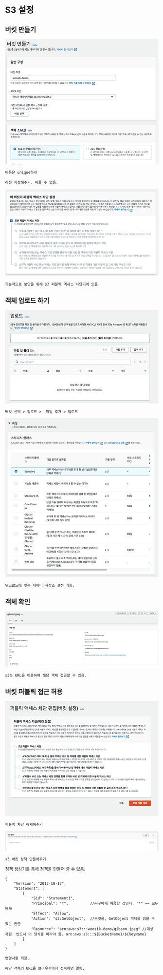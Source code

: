# S3 설정

## 버킷 만들기

![s3bucket](../../images/AWS/s3bucket.png)

    이름은 unique하게

    리전 지정해주기. 바꿀 수 없음.


![s3public](../../images/AWS/s3public.png)

    기본적으로 보안을 위해 s3 퍼블릭 엑세스 차단되어 있음.

## 객체 업로드 하기

![s3upload](../../images/AWS/s3upload.png)

    버킷 선택 > 업로드 >  파일 추가 > 업로드

![s3storageclass](../../images/AWS/s3storageclass.png)

    워크로드에 맞는 데이터 저장소 설정 가능.

## 객체 확인

![s3object](../../images/AWS/s3object.png)

    s3는 URL을 이용하여 해당 객체 접근할 수 있음. 

## 버킷 퍼블릭 접근 허용

![s3publicok](../../images/AWS/s3publicok.png)

    퍼블릭 차단 해제해주기

![s3bucketpolicy](../../images/AWS/s3bucketpolicy.png)

    s3 버킷 정책 만들어주기

정책 생성기를 통해 정책을 만들어 줄 수 있음. 

~~~
{
	"Version": "2012-10-17",
	"Statement": [
		{
			"Sid": "Statement1",  
			"Principal": "*",          //누구에게 허용할 것인지. "*" == 모두에게
			"Effect": "Allow",
			"Action": "s3:GetObject",  //무엇을, GetObject 객체를 읽을 수 있는 권한
			"Resource": "arn:aws:s3:::woosik-demo/gibson.jpeg" //대상 자원. 반드시 이 형식을 따라야 함. arn:aws:s3:::${BucketName}/${KeyName}
		}
	]
}
~~~

    변경사항 저장. 

    해당 객체의 URL을 브라우저에서 접속하면 열림.